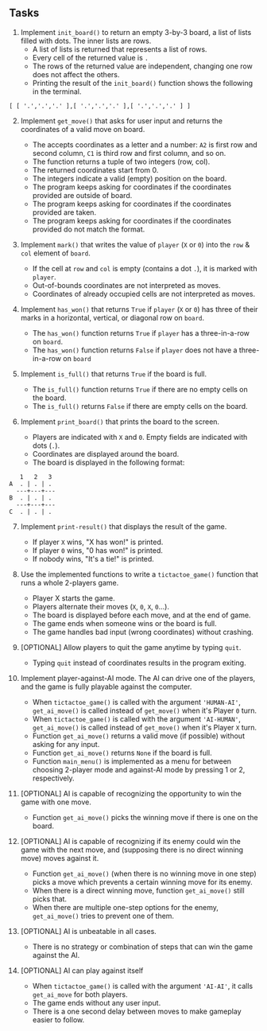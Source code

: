## Tasks

1. Implement `init_board()` to return an empty 3-by-3 board, a list of lists filled with dots. The inner lists are rows.
    - A list of lists is returned that represents a list of rows.
    - Every cell of the returned value is `.`
    - The rows of the returned value are independent, changing one row does not affect the others.
    - Printing the result of the `init_board()` function shows the following in the terminal.
```
[ [ '.','.','.' ],[ '.','.','.' ],[ '.','.','.' ] ]
```

2. Implement `get_move()` that asks for user input and returns the coordinates of a valid move on board.
    - The accepts coordinates as a letter and a number: `A2` is first row and second column, `C1` is third row and first column, and so on.
    - The function returns a tuple of two integers (row, col).
    - The returned coordinates start from 0.
    - The integers indicate a valid (empty) position on the board.
    - The program keeps asking for coordinates if the coordinates provided are outside of board.
    - The program keeps asking for coordinates if the coordinates provided are taken.
    - The program keeps asking for coordinates if the coordinates provided do not match the format.

3. Implement `mark()` that writes the value of `player` (`X` or `0`) into the `row` & `col` element of `board`.
    - If the cell at `row` and `col` is empty (contains a dot `.`), it is marked with `player`.
    - Out-of-bounds coordinates are not interpreted as moves.
    - Coordinates of already occupied cells are not interpreted as moves.

4. Implement `has_won()` that returns `True` if `player` (`X` or `0`) has three of their marks in a horizontal, vertical, or diagonal row on `board`.
    - The `has_won()` function returns `True` if `player` has a three-in-a-row on `board`.
    - The `has_won()` function returns `False` if `player` does not have a three-in-a-row on `board`

5. Implement `is_full()` that returns `True` if the board is full.
    - The `is_full()` function returns `True` if there are no empty cells on the board.
    - The `is_full()` returns `False` if there are empty cells on the board.

6. Implement `print_board()` that prints the board to the screen.
    - Players are indicated with `X` and `0`. Empty fields are indicated with dots (`.`).
    - Coordinates are displayed around the board.
    - The board is displayed in the following format:
```
   1   2   3
A  . | . | .
  ---+---+---
B  . | . | .
  ---+---+---
C  . | . | .
```

7. Implement `print-result()` that displays the result of the game.
    - If player `X` wins, "X has won!" is printed.
    - If player `0` wins, "0 has won!" is printed.
    - If nobody wins, "It's a tie!" is printed.

8. Use the implemented functions to write a `tictactoe_game()` function that runs a whole 2-players game.
    - Player X starts the game.
    - Players alternate their moves (`X`, `0`, `X`, `0`...).
    - The board is displayed before each move, and at the end of game.
    - The game ends when someone wins or the board is full.
    - The game handles bad input (wrong coordinates) without crashing.

9. [OPTIONAL] Allow players to quit the game anytime by typing `quit`.
    - Typing `quit` instead of coordinates results in the program exiting.

10. Implement player-against-AI mode. The AI can drive one of the players, and the game is fully playable against the computer.
    - When `tictactoe_game()` is called with the argument `'HUMAN-AI'`, `get_ai_move()` is called instead of `get_move()` when it's Player `0` turn.
    - When `tictactoe_game()` is called with the argument `'AI-HUMAN'`, `get_ai_move()` is called instead of `get_move()` when it's Player `X` turn.
    - Function `get_ai_move()` returns a valid move (if possible) without asking for any input.
    - Function `get_ai_move()` returns `None` if the board is full.
    - Function `main_menu()` is implemented as a menu for between choosing 2-player mode and against-AI mode by pressing 1 or 2, respectively.

11. [OPTIONAL] AI is capable of recognizing the opportunity to win the game with one move.
    - Function `get_ai_move()` picks the winning move if there is one on the board.

12. [OPTIONAL] AI is capable of recognizing if its enemy could win the game with the next move, and (supposing there is no direct winning move) moves against it.
    - Function `get_ai_move()` (when there is no winning move in one step) picks a move which prevents a certain winning move for its enemy.
    - When there is a direct winning move, function `get_ai_move()` still picks that.
    - When there are multiple one-step options for the enemy, `get_ai_move()` tries to prevent one of them.

13. [OPTIONAL] AI is unbeatable in all cases.
    - There is no strategy or combination of steps that can win the game against the AI.

14. [OPTIONAL] AI can play against itself
    - When `tictactoe_game()` is called with the argument `'AI-AI'`, it calls `get_ai_move` for both players.
    - The game ends without any user input.
    - There is a one second delay between moves to make gameplay easier to follow.
